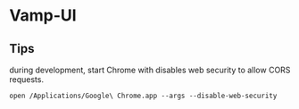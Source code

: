 # Vamp-UI




## Tips

during development, start Chrome with disables web security to allow CORS requests.

`open /Applications/Google\ Chrome.app --args --disable-web-security`
